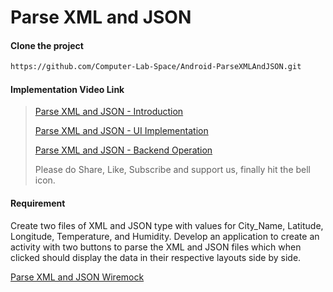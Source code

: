 # Parse XML and JSON

#### Clone the project

```sh
https://github.com/Computer-Lab-Space/Android-ParseXMLAndJSON.git
```

#### Implementation Video Link
> [Parse XML and JSON - Introduction](https://youtu.be/mDEVM7KetOM)
>
> [Parse XML and JSON - UI Implementation](https://youtu.be/LwTycVsYDxs)
>
> [Parse XML and JSON - Backend Operation](https://youtu.be/hgguASo-Hdw)
>
> Please do Share, Like, Subscribe and support us, finally hit the bell icon.

#### Requirement
Create two files of XML and JSON type with values for City_Name, Latitude, Longitude,
Temperature, and Humidity. Develop an application to create an activity with two buttons to parse
the XML and JSON files which when clicked should display the data in their respective layouts
side by side.

[Parse XML and JSON Wiremock](https://github.com/Computer-Lab-Space/Android-ParseXMLAndJSON/blob/develop/app/src/main/res/drawable/Parse_XML_and_JSON_requirement.png)
